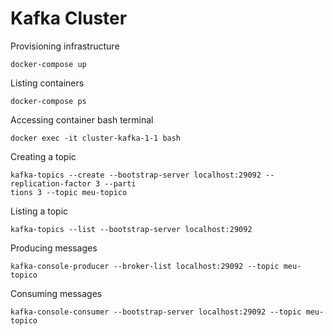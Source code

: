 # Kafka Cluster

Provisioning infrastructure
```
docker-compose up
```

Listing containers
```
docker-compose ps
```

Accessing container bash terminal
```
docker exec -it cluster-kafka-1-1 bash
```

Creating a topic
```
kafka-topics --create --bootstrap-server localhost:29092 --replication-factor 3 --parti
tions 3 --topic meu-topico
```

Listing a topic
```
kafka-topics --list --bootstrap-server localhost:29092
```

Producing messages
```
kafka-console-producer --broker-list localhost:29092 --topic meu-topico
```

Consuming messages
```
kafka-console-consumer --bootstrap-server localhost:29092 --topic meu-topico
```

